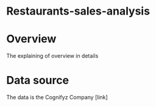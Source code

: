 # Restaurants-sales-analysis
# Overview
The explaining of overview in details
# Data source
The data  is the Cognifyz Company
[link]
